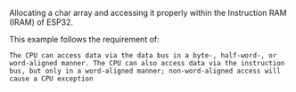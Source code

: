 Allocating a char array and accessing it properly within the Instruction RAM (IRAM) of ESP32.

This example follows the requirement of:

`The CPU can access data via the data bus in a byte-, half-word-, or word-aligned manner. The CPU can also access data via the instruction bus, but only in a word-aligned manner; non-word-aligned access will cause a CPU exception`

